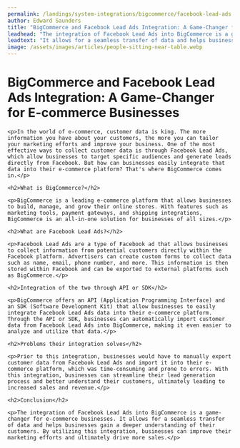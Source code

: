 ```yaml
---
permalink: /landings/system-integrations/bigcommerce/facebook-lead-ads
author: Edward Saunders
title: "BigCommerce and Facebook Lead Ads Integration: A Game-Changer for E-commerce Businesses"
leadhead: "The integration of Facebook Lead Ads into BigCommerce is a game-changer for e-commerce businesses"
leadtext: "It allows for a seamless transfer of data and helps businesses gain a deeper understanding of their customers. By utilizing this integration, businesses can improve their marketing efforts and ultimately drive more sales."
image: /assets/images/articles/people-sitting-near-table.webp
---
```

<div class="arttext">
	<h1>BigCommerce and Facebook Lead Ads Integration: A Game-Changer for E-commerce Businesses</h1>

	<p>In the world of e-commerce, customer data is king. The more information you have about your customers, the more you can tailor your marketing efforts and improve your business. One of the most effective ways to collect customer data is through Facebook Lead Ads, which allow businesses to target specific audiences and generate leads directly from Facebook. But how can businesses easily integrate that data into their e-commerce platform? That's where BigCommerce comes in.</p>

	<h2>What is BigCommerce?</h2>

	<p>BigCommerce is a leading e-commerce platform that allows businesses to build, manage, and grow their online stores. With features such as marketing tools, payment gateways, and shipping integrations, BigCommerce is an all-in-one solution for businesses of all sizes.</p>

	<h2>What are Facebook Lead Ads?</h2>

	<p>Facebook Lead Ads are a type of Facebook ad that allows businesses to collect information from potential customers directly within the Facebook platform. Advertisers can create custom forms to collect data such as name, email, phone number, and more. This information is then stored within Facebook and can be exported to external platforms such as BigCommerce.</p>

	<h2>Integration of the two through API or SDK</h2>

	<p>BigCommerce offers an API (Application Programming Interface) and an SDK (Software Development Kit) that allow businesses to easily integrate Facebook Lead Ads data into their e-commerce platform. Through the API or SDK, businesses can automatically import customer data from Facebook Lead Ads into BigCommerce, making it even easier to analyze and utilize that data.</p>

	<h2>Problems their integration solves</h2>

	<p>Prior to this integration, businesses would have to manually export customer data from Facebook Lead Ads and import it into their e-commerce platform, which was time-consuming and prone to errors. With this integration, businesses can streamline their lead generation process and better understand their customers, ultimately leading to increased sales and revenue.</p>

	<h2>Conclusion</h2>

	<p>The integration of Facebook Lead Ads into BigCommerce is a game-changer for e-commerce businesses. It allows for a seamless transfer of data and helps businesses gain a deeper understanding of their customers. By utilizing this integration, businesses can improve their marketing efforts and ultimately drive more sales.</p>

</div>